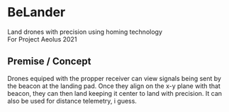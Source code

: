# BeLander
Land drones with precision using homing technology <br>
For Project Aeolus 2021

## Premise / Concept
Drones equiped with the propper receiver can view signals being sent by the beacon at the landing pad. Once they align on the x-y plane with that beacon, they can then land keeping it center to land with precision. It can also be used for distance telemetry, i guess.
